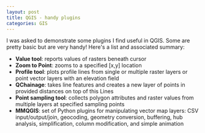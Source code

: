```yaml
---
layout: post
title: QGIS - handy plugins
categories: GIS
---
```


I was asked to demonstrate some plugins I find useful in QGIS. Some are pretty basic but are very handy! Here's a list and associated summary:

* **Value tool**: reports values of rasters beneath cursor
* **Zoom to Point**: zooms to a specified [x,y] location
* **Profile tool**: plots profile lines from single or multiple raster layers or point vector layers with an elevation field
* **QChainage**: takes line features and creates a new layer of points in provided distances on top of this Lines
* **Point sampling tool**: collects polygon attributes and raster values from multiple layers at specified sampling points
* **MMQGIS**: set of Python plugins for manipulating vector map layers: CSV input/output/join, geocoding, geometry conversion, buffering, hub analysis, simplification, column modification, and simple animation